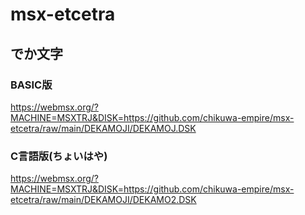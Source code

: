 # msx-etcetra
## でか文字
### BASIC版
https://webmsx.org/?MACHINE=MSXTRJ&DISK=https://github.com/chikuwa-empire/msx-etcetra/raw/main/DEKAMOJI/DEKAMOJ.DSK
### C言語版(ちょいはや)
https://webmsx.org/?MACHINE=MSXTRJ&DISK=https://github.com/chikuwa-empire/msx-etcetra/raw/main/DEKAMOJI/DEKAMO2.DSK
